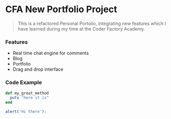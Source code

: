 # CFA New Portfolio Project

> This is a refactored Personal Portolio, integrating new features which I have learned during my time at the Coder Factory Academy.

### Features

- Real time chat engine for comments
- Blog
- Portfolio
- Drag and drop interface

### Code Example

```ruby
def my_great_method
  puts "here it is"
end
```

```javascript
alert('Hi there');
```
